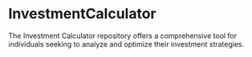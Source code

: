 # InvestmentCalculator
The Investment Calculator repository offers a comprehensive tool for individuals seeking to analyze and optimize their investment strategies.
